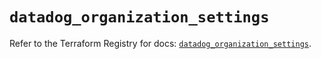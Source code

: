# `datadog_organization_settings`

Refer to the Terraform Registry for docs: [`datadog_organization_settings`](https://registry.terraform.io/providers/datadog/datadog/3.38.0/docs/resources/organization_settings).
